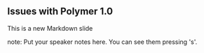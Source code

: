 ##  Issues with Polymer 1.0

This is a new Markdown slide

note:
    Put your speaker notes here.
    You can see them pressing 's'.
